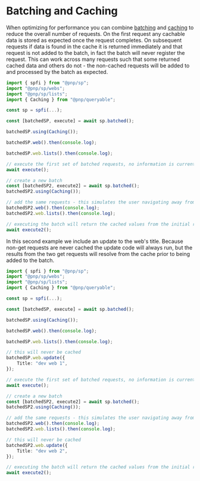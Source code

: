 # Batching and Caching

When optimizing for performance you can combine [batching](batching.md) and [caching](../queryable/behaviors.md#caching) to reduce the overall number of requests. On the first request any cachable data is stored as expected once the request completes. On subsequent requests if data is found in the cache it is returned immediately and that request is not added to the batch, in fact the batch will never register the request. This can work across many requests such that some returned cached data and others do not - the non-cached requests will be added to and processed by the batch as expected.

```TypeScript
import { spfi } from "@pnp/sp";
import "@pnp/sp/webs";
import "@pnp/sp/lists";
import { Caching } from "@pnp/queryable";

const sp = spfi(...);

const [batchedSP, execute] = await sp.batched();

batchedSP.using(Caching());

batchedSP.web().then(console.log);

batchedSP.web.lists().then(console.log);

// execute the first set of batched requests, no information is currently cached
await execute();

// create a new batch
const [batchedSP2, execute2] = await sp.batched();
batchedSP2.using(Caching());

// add the same requests - this simulates the user navigating away from or reloading the page
batchedSP2.web().then(console.log);
batchedSP2.web.lists().then(console.log);

// executing the batch will return the cached values from the initial requests
await execute2();
```

In this second example we include an update to the web's title. Because non-get requests are never cached the update code will always run, but the results from the two get requests will resolve from the cache prior to being added to the batch.

```TypeScript
import { spfi } from "@pnp/sp";
import "@pnp/sp/webs";
import "@pnp/sp/lists";
import { Caching } from "@pnp/queryable";

const sp = spfi(...);

const [batchedSP, execute] = await sp.batched();

batchedSP.using(Caching());

batchedSP.web().then(console.log);

batchedSP.web.lists().then(console.log);

// this will never be cached
batchedSP.web.update({
    Title: "dev web 1",
});

// execute the first set of batched requests, no information is currently cached
await execute();

// create a new batch
const [batchedSP2, execute2] = await sp.batched();
batchedSP2.using(Caching());

// add the same requests - this simulates the user navigating away from or reloading the page
batchedSP2.web().then(console.log);
batchedSP2.web.lists().then(console.log);

// this will never be cached
batchedSP2.web.update({
    Title: "dev web 2",
});

// executing the batch will return the cached values from the initial requests
await execute2();
```
